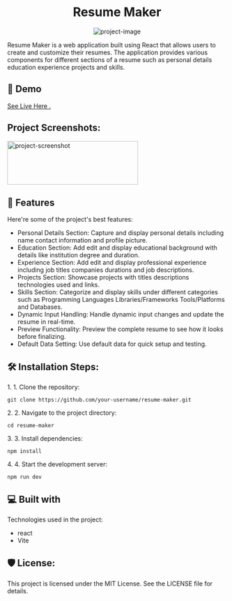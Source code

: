 <h1 align="center" id="title">Resume Maker</h1>

<p align="center"><img src="https://socialify.git.ci/Success1308/Resume-Maker/image?description=1&descriptionEditable=Resume%20Maker%20is%20a%20web%20application%20built%20using%20React%20that%20allows%20users%20to%20create%20and%20customize%20their%20resumes.%20&font=KoHo&language=1&name=1&owner=1&stargazers=1&theme=Light" alt="project-image"></p>

<p id="description">Resume Maker is a web application built using React that allows users to create and customize their resumes. The application provides various components for different sections of a resume such as personal details education experience projects and skills.</p>

<h2>🚀 Demo</h2>

[See Live Here .](https://resume-maker-react13.netlify.app/)

<h2>Project Screenshots:</h2>


<img src="https://github.com/Success1308/Resume-Maker/assets/167788445/50215987-80bb-429e-83dd-aa3bf227a5d8" alt="project-screenshot" width="300" height="100/">

  
  
<h2>🧐 Features</h2>

Here're some of the project's best features:

*   Personal Details Section: Capture and display personal details including name contact information and profile picture.
*   Education Section: Add edit and display educational background with details like institution degree and duration.
*   Experience Section: Add edit and display professional experience including job titles companies durations and job descriptions.
*   Projects Section: Showcase projects with titles descriptions technologies used and links.
*   Skills Section: Categorize and display skills under different categories such as Programming Languages Libraries/Frameworks Tools/Platforms and Databases.
*   Dynamic Input Handling: Handle dynamic input changes and update the resume in real-time.
*   Preview Functionality: Preview the complete resume to see how it looks before finalizing.
*   Default Data Setting: Use default data for quick setup and testing.

<h2>🛠️ Installation Steps:</h2>

<p>1. 1. Clone the repository:</p>

```
git clone https://github.com/your-username/resume-maker.git
```

<p>2. 2. Navigate to the project directory:</p>

```
cd resume-maker
```

<p>3. 3. Install dependencies:</p>

```
npm install
```

<p>4. 4. Start the development server:</p>

```
npm run dev
```

  
  
<h2>💻 Built with</h2>

Technologies used in the project:

*   react
*   Vite

<h2>🛡️ License:</h2>

This project is licensed under the MIT License. See the LICENSE file for details.

